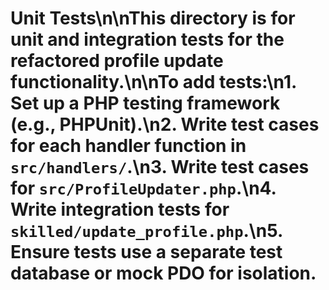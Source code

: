 # Unit Tests\n\nThis directory is for unit and integration tests for the refactored profile update functionality.\n\n**To add tests:**\n1.  Set up a PHP testing framework (e.g., PHPUnit).\n2.  Write test cases for each handler function in `src/handlers/`.\n3.  Write test cases for `src/ProfileUpdater.php`.\n4.  Write integration tests for `skilled/update_profile.php`.\n5.  Ensure tests use a separate test database or mock PDO for isolation.
